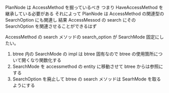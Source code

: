 PlanNode は AccessMethod を掘っているべき
つまり HaveAccessMethod を継承している必要がある
それによって PlanNode は AccessMethod の関連型の SearchOption にも関連し
結果 AccessMessod の search にその SearchOption を関連させることができるはず

AccessMethod の search メソッドの search_option が SearchMode 固定にしたい。
1. btree 内の SearchMode の impl は btree 固有なので btree の使用箇所について開くなり関数化する
2. SearchMode を accessmethod の entity に移動させて btree からは参照にする
3. SearchOption を廃止して btree の search メソッドは SearhMode を取るようにする
